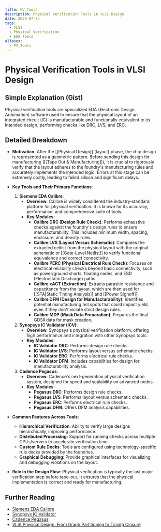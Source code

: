 ```yaml
---
title: PV_Tools
description: Physical Verification Tools in VLSI Design
date: 2025-07-24
tags:
  - VLSI
  - Physical Verification
  - EDA Tools
aliases:
  - PV_Tools
---
```


# Physical Verification Tools in VLSI Design

## Simple Explanation (Gist)
Physical verification tools are specialized EDA (Electronic Design Automation) software used to ensure that the physical layout of an integrated circuit (IC) is manufacturable and functionally equivalent to its intended design, performing checks like DRC, LVS, and ERC.

## Detailed Breakdown

*   **Motivation**: After the [[Physical Design]] (layout) phase, the chip design is represented as a geometric pattern. Before sending this design for manufacturing ([[Tape Out & Manufacturing]]), it is crucial to rigorously verify that the layout adheres to the foundry's manufacturing rules and accurately implements the intended logic. Errors at this stage can be extremely costly, leading to failed silicon and significant delays.

*   **Key Tools and Their Primary Functions**: 
    1.  **Siemens EDA Calibre**: 
        *   **Overview**: Calibre is widely considered the industry-standard platform for physical verification. It is known for its accuracy, performance, and comprehensive suite of tools.
        *   **Key Modules**: 
            *   **Calibre DRC (Design Rule Check)**: Performs exhaustive checks against the foundry's design rules to ensure manufacturability. This includes minimum width, spacing, enclosure, and density rules.
            *   **Calibre LVS (Layout Versus Schematic)**: Compares the extracted netlist from the physical layout with the original schematic or [[Gate-Level Netlist]] to verify functional equivalence and correct connectivity.
            *   **Calibre PERC (Physical Electrical Rule Check)**: Focuses on electrical reliability checks beyond basic connectivity, such as power/ground shorts, floating nodes, and ESD (Electrostatic Discharge) paths.
            *   **Calibre xACT (Extraction)**: Extracts parasitic resistance and capacitance from the layout, which are then used for [[STA|Static Timing Analysis]] and [[Power Signoff]].
            *   **Calibre DFM (Design for Manufacturability)**: Identifies potential manufacturing hot spots that could impact yield, even if they don't violate strict design rules.
            *   **Calibre MDP (Mask Data Preparation)**: Prepares the final GDSII data for mask creation.
    2.  **Synopsys IC Validator (ICV)**: 
        *   **Overview**: Synopsys's physical verification platform, offering high performance and integration with other Synopsys tools.
        *   **Key Modules**: 
            *   **IC Validator DRC**: Performs design rule checks.
            *   **IC Validator LVS**: Performs layout versus schematic checks.
            *   **IC Validator ERC**: Performs electrical rule checks.
            *   **IC Validator DFM**: Includes capabilities for design for manufacturability analysis.
    3.  **Cadence Pegasus**: 
        *   **Overview**: Cadence's next-generation physical verification system, designed for speed and scalability on advanced nodes.
        *   **Key Modules**: 
            *   **Pegasus DRC**: Performs design rule checks.
            *   **Pegasus LVS**: Performs layout versus schematic checks.
            *   **Pegasus ERC**: Performs electrical rule checks.
            *   **Pegasus DFM**: Offers DFM analysis capabilities.

*   **Common Features Across Tools**: 
    *   **Hierarchical Verification**: Ability to verify large designs hierarchically, improving performance.
    *   **Distributed Processing**: Support for running checks across multiple CPUs/servers to accelerate verification time.
    *   **Custom Rule Decks**: Tools are configured using technology-specific rule decks provided by the foundries.
    *   **Graphical Debugging**: Provide graphical interfaces for visualizing and debugging violations on the layout.

*   **Role in the Design Flow**: Physical verification is typically the last major verification step before tape-out. It ensures that the physical implementation is correct and ready for manufacturing.

## Further Reading

*   [Siemens EDA Calibre](https://eda.sw.siemens.com/en-US/ic/calibre/)
*   [Synopsys IC Validator](https://www.synopsys.com/implementation-and-signoff/signoff/ic-validator.html)
*   [Cadence Pegasus](https://www.cadence.com/en_US/home/tools/digital-design-and-signoff/signoff/pegasus-physical-verification-system.html)
*   [VLSI Physical Design: From Graph Partitioning to Timing Closure](https://www.amazon.com/VLSI-Physical-Design-Partitioning-Timing/dp/0471721426)